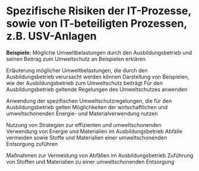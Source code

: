 # Spezifische Risiken der IT-Prozesse, sowie von IT-beteiligten Prozessen, z.B. USV-Anlagen

**Beispiele:** Mögliche Umweltbelastungen durch den Ausbildungsbetrieb und seinen Beitrag zum Umweltschutz an Beispielen erklären

Erläuterung möglicher Umweltbelastungen, die durch den Ausbildungsbetrieb verursacht werden können
Darstellung von Beispielen, wie der Ausbildungsbetrieb zum Umweltschutz beiträgt
Für den Ausbildungsbetrieb geltende Regelungen des Umweltschutzes anwenden

Anwendung der spezifischen Umweltschutzregelungen, die für den Ausbildungsbetrieb gelten
Möglichkeiten der wirtschaftlichen und umweltschonenden Energie- und Materialverwendung nutzen

Nutzung von Strategien zur effizienten und umweltschonenden Verwendung von Energie und Materialien im Ausbildungsbetrieb
Abfälle vermeiden sowie Stoffe und Materialien einer umweltschonenden Entsorgung zuführen

Maßnahmen zur Vermeidung von Abfällen im Ausbildungsbetrieb
Zuführung von Stoffen und Materialien zu einer umweltschonenden Entsorgung
